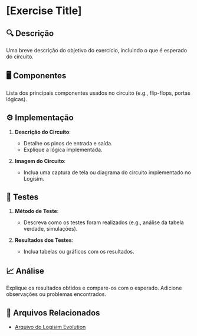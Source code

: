 # [Exercise Title]

## 🔍 Descrição

Uma breve descrição do objetivo do exercício, incluindo o que é esperado do circuito.

## 🖥️ Componentes

Lista dos principais componentes usados no circuito (e.g., flip-flops, portas lógicas).

## ⚙️ Implementação

1. **Descrição do Circuito**:

   - Detalhe os pinos de entrada e saída.
   - Explique a lógica implementada.

2. **Imagem do Circuito**:
   - Inclua uma captura de tela ou diagrama do circuito implementado no Logisim.

## 🔬 Testes

1. **Método de Teste**:

   - Descreva como os testes foram realizados (e.g., análise da tabela verdade, simulações).

2. **Resultados dos Testes**:
   - Inclua tabelas ou gráficos com os resultados.

## 📈 Análise

Explique os resultados obtidos e compare-os com o esperado. Adicione observações ou problemas encontrados.

## 📂 Arquivos Relacionados

- [Arquivo do Logisim Evolution](../src/somador-8-bits.circ)
